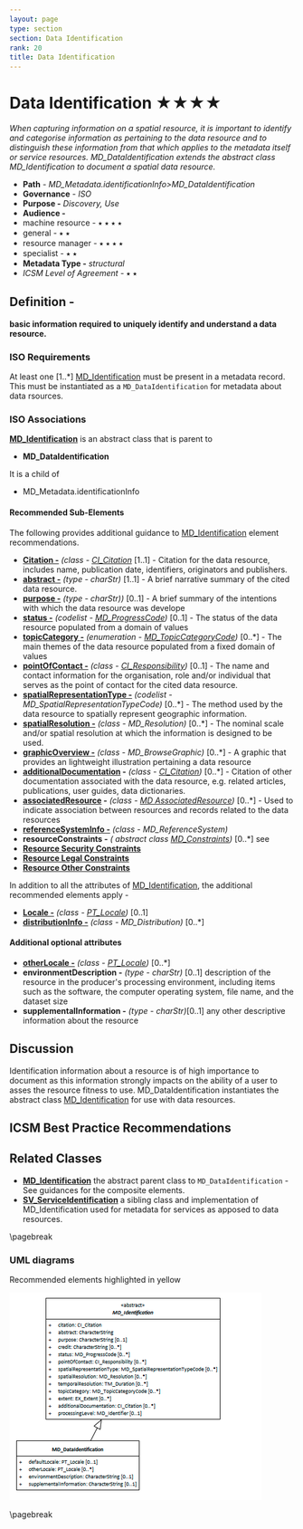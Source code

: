 ```yaml
---
layout: page
type: section
section: Data Identification
rank: 20
title: Data Identification
---
```

#  Data Identification ★★★★
*When capturing information on a spatial resource, it is important to identify and categorise information as pertaining to the data resource and to distinguish these information from that which applies to the metadata itself or service resources. MD_DataIdentification extends the abstract class MD_Identification to document a spatial data resource.*

- **Path** -  *MD_Metadata.identificationInfo>MD_DataIdentification*
- **Governance** -  *ISO*
- **Purpose -** *Discovery, Use*
- **Audience -** 
- machine resource - ⭑ ⭑ ⭑ ⭑
- general - ⭑ ⭑
- resource manager - ⭑ ⭑ ⭑ ⭑
- specialist - ⭑ ⭑
- **Metadata Type -** *structural*
- *ICSM Level of Agreement* - ⭑ ⭑

## Definition -

**basic information required to uniquely identify and understand a data resource.**

### ISO Requirements
At least one [1..\*] [MD_Identification](http://wiki.esipfed.org/index.php/MD_Identification)  must be present in a metadata record. This must be instantiated as a `MD_DataIdentification` for metadata about data rsources.

### ISO Associations 

**[MD_Identification](http://wiki.esipfed.org/index.php/MD_Identification)** is an abstract class that is parent to 

- **MD_DataIdentification**

It is a child of 
- MD_Metadata.identificationInfo

#### Recommended Sub-Elements 

The following provides additional guidance to [MD_Identification](./class-MD_Identification) element recommendations.

- **[Citation -](./ResourceCitation)** *(class - [CI_Citation](./class-CI_Citation)*  [1..1] - Citation for the data resource, includes name, publication date, identifiers, originators and publishers.
- **[abstract -](./Abstract)** *(type - charStr)* [1..1] - A brief narrative summary of the cited data resource.
- **[purpose -](./Purpose)** *(type - charStr))* [0..1] - A brief summary of the intentions with which the data resource was develope
- **[status -](./Status)** *(codelist - [MD_ProgressCode](http://wiki.esipfed.org/index.php/ISO_19115_and_19115-2_CodeList_Dictionaries#MD_ProgressCode))* [0..1] - The status of the data resource populated from a domain of values
- **[topicCategory -](./TopicCategory)** *(enumeration - [MD_TopicCategoryCode](http://wiki.esipfed.org/index.php/ISO_19115_and_19115-2_CodeList_Dictionaries#MD_TopicCategoryCode))* [0..\*] - The main themes of the data resource populated from a fixed domain of values
- **[pointOfContact -](./ResourcePointOfContact)** *(class -  [CI_Responsibility](./class-CI_Responsibility))* [0..1] - The name and contact information for the organisation, role and/or individual that serves as the point of contact for the cited data resource.
- **[spatialRepresentationType -](./SpatialRepresentationType)** *(codelist - MD_SpatialRepresentationTypeCode)* [0..\*] - The method used by the data resource to spatially represent geographic information.
- **[spatialResolution -](./SpatialResolution)** *(class - MD_Resolution)* [0..\*] - The nominal scale and/or spatial resolution at which the information is designed to be used.
- **[graphicOverview -](./BrowseGraphic)** *(class - MD_BrowseGraphic)* [0..\*] - A graphic that provides an lightweight illustration pertaining a data resource
- **[additionalDocumentation](./AdditionalDocs) -**  *(class - [CI_Citation](./class-CI_Citation))* [0..\*] - Citation of other documentation associated with the data resource, e.g. related articles, publications, user guides, data dictionaries.
- **[associatedResource](./AssociatedResources) -**  *(class - [MD AssociatedResource](http://wiki.esipfed.org/index.php/MD_AssociatedResource))* [0..\*] - Used to indicate association between resources and records related to the data resources
- **[referenceSystemInfo -](https://www.loomio.org/d/4SliNjWE/md_metadata-md_referencesystem-definition)** *(class - MD_ReferenceSystem)*
- **resourceConstraints -** *( abstract class [MD_Constraints](./class-MD_Constraints))* [0..\*] see
- **[Resource Security Constraints](./ResourceSecurityConstraints)**
- **[Resource Legal Constraints](./ResourceLegalConstraints)**
- **[Resource Other Constraints](./ResourceOtherConstraints)**


In addition to all the attributes of [MD_Identification](./class-MD_Identification), the additional recommended elements apply - 

- **[Locale -](./ResourceLocale)** *(class - [PT_Locale](./PT_Locale))* [0..1] 
- **[distributionInfo -](./DistributionInfo)** *(class - MD_Distribution)* [0..\*]

#### Additional optional attributes

- **[otherLocale -](./ResourceLocale)** *(class - [PT_Locale](./PT_Locale))* [0..\*] 
- **environmentDescription -** *(type - charStr)* [0..1] description of the resource in the producer's processing environment, including items such as the software, the computer operating system, file name, and the dataset size
- **supplementalInformation -** *(type - charStr)*[0..1] any other descriptive information about the resource

## Discussion

Identification information about a resource is of high importance to document as this information strongly impacts on the ability of a user to asses the resource fitness to use. MD_DataIdentification instantiates the abstract class [MD_Identification](./class-MD_Identification)  for use with data resources.

## ICSM Best Practice Recommendations

## Related Classes

- **[MD_Identification](./class-MD_Identification)** the abstract parent class to `MD_DataIdentification` - See guidances for the composite elements.
- **[SV_ServiceIdentification](./ServiceIdentification)** a sibling class and implementation of MD_Identification used for metadata for services as apposed to data resources.

\pagebreak

### UML diagrams

Recommended elements highlighted in yellow

![MD_DataIdentification](../images/class-MD_DataIdentification.png)

\pagebreak

